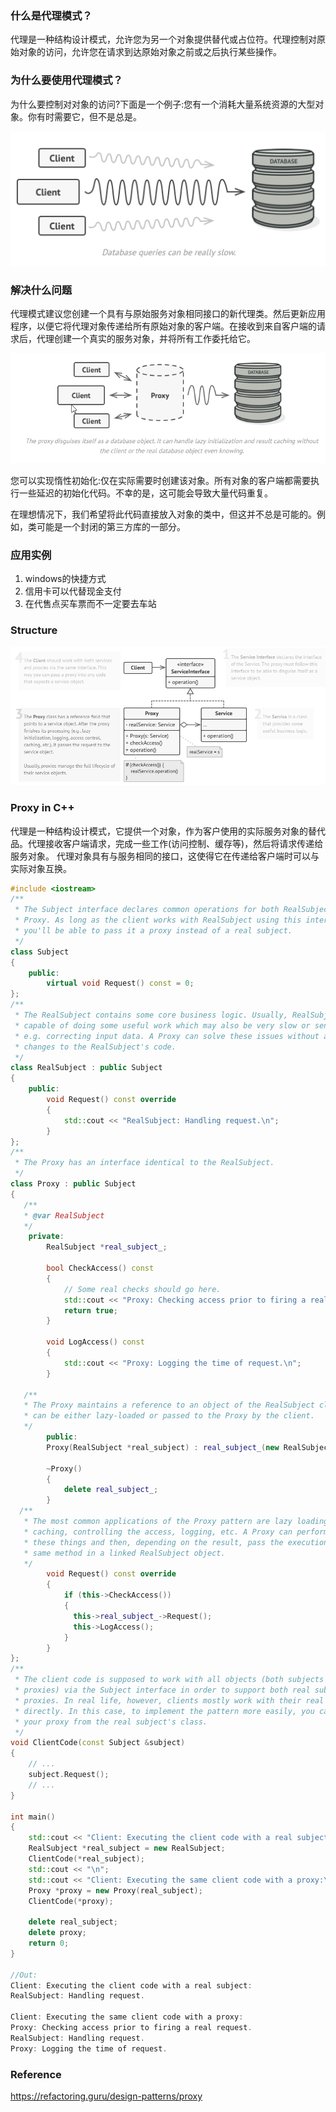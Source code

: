 ### 什么是代理模式？

代理是一种结构设计模式，允许您为另一个对象提供替代或占位符。代理控制对原始对象的访问，允许您在请求到达原始对象之前或之后执行某些操作。



### 为什么要使用代理模式？

为什么要控制对对象的访问?下面是一个例子:您有一个消耗大量系统资源的大型对象。你有时需要它，但不是总是。

![image-20210607145348311](../../img/image-20210607145348311.png)

### 解决什么问题

代理模式建议您创建一个具有与原始服务对象相同接口的新代理类。然后更新应用程序，以便它将代理对象传递给所有原始对象的客户端。在接收到来自客户端的请求后，代理创建一个真实的服务对象，并将所有工作委托给它。

![image-20210607153616381](../../img/image-20210607153616381.png)

您可以实现惰性初始化:仅在实际需要时创建该对象。所有对象的客户端都需要执行一些延迟的初始化代码。不幸的是，这可能会导致大量代码重复。

在理想情况下，我们希望将此代码直接放入对象的类中，但这并不总是可能的。例如，类可能是一个封闭的第三方库的一部分。



### 应用实例

1. windows的快捷方式
2. 信用卡可以代替现金支付
3. 在代售点买车票而不一定要去车站



### Structure

![image-20210607153718136](../../img/image-20210607153718136.png)



### Proxy in C++

代理是一种结构设计模式，它提供一个对象，作为客户使用的实际服务对象的替代品。代理接收客户端请求，完成一些工作(访问控制、缓存等)，然后将请求传递给服务对象。
代理对象具有与服务相同的接口，这使得它在传递给客户端时可以与实际对象互换。

```c++
#include <iostream>
/**
 * The Subject interface declares common operations for both RealSubject and the
 * Proxy. As long as the client works with RealSubject using this interface,
 * you'll be able to pass it a proxy instead of a real subject.
 */
class Subject 
{
	public:
  		virtual void Request() const = 0;
};
/**
 * The RealSubject contains some core business logic. Usually, RealSubjects are
 * capable of doing some useful work which may also be very slow or sensitive -
 * e.g. correcting input data. A Proxy can solve these issues without any
 * changes to the RealSubject's code.
 */
class RealSubject : public Subject 
{
	public:
  		void Request() const override 
        {
    		std::cout << "RealSubject: Handling request.\n";
  		}
};
/**
 * The Proxy has an interface identical to the RealSubject.
 */
class Proxy : public Subject 
{
   /**
   * @var RealSubject
   */
	private:
    	RealSubject *real_subject_;

     	bool CheckAccess() const 
        {
    		// Some real checks should go here.
    		std::cout << "Proxy: Checking access prior to firing a real request.\n";
    		return true;
  		}
    
        void LogAccess() const 
        {	
            std::cout << "Proxy: Logging the time of request.\n";
        }
    
   /**
   * The Proxy maintains a reference to an object of the RealSubject class. It
   * can be either lazy-loaded or passed to the Proxy by the client.
   */
 		public:
  		Proxy(RealSubject *real_subject) : real_subject_(new RealSubject(*real_subject)) {}

  		~Proxy() 
        {
    		delete real_subject_;
  		}
  /**
   * The most common applications of the Proxy pattern are lazy loading,
   * caching, controlling the access, logging, etc. A Proxy can perform one of
   * these things and then, depending on the result, pass the execution to the
   * same method in a linked RealSubject object.
   */
        void Request() const override 
        {
            if (this->CheckAccess()) 
            {
              this->real_subject_->Request();
              this->LogAccess();
            }
        }
};
/**
 * The client code is supposed to work with all objects (both subjects and
 * proxies) via the Subject interface in order to support both real subjects and
 * proxies. In real life, however, clients mostly work with their real subjects
 * directly. In this case, to implement the pattern more easily, you can extend
 * your proxy from the real subject's class.
 */
void ClientCode(const Subject &subject) 
{
  	// ...
  	subject.Request();
  	// ...
}

int main() 
{
    std::cout << "Client: Executing the client code with a real subject:\n";
    RealSubject *real_subject = new RealSubject;
    ClientCode(*real_subject);
    std::cout << "\n";
    std::cout << "Client: Executing the same client code with a proxy:\n";
    Proxy *proxy = new Proxy(real_subject);
    ClientCode(*proxy);

    delete real_subject;
    delete proxy;
    return 0;
}

//Out:
Client: Executing the client code with a real subject:
RealSubject: Handling request.

Client: Executing the same client code with a proxy:
Proxy: Checking access prior to firing a real request.
RealSubject: Handling request.
Proxy: Logging the time of request.
```



### **Reference**

https://refactoring.guru/design-patterns/proxy



